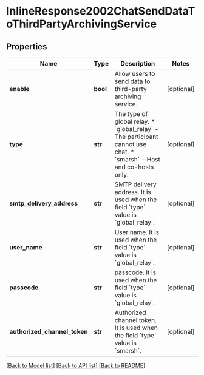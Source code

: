 # InlineResponse2002ChatSendDataToThirdPartyArchivingService

## Properties
Name | Type | Description | Notes
------------ | ------------- | ------------- | -------------
**enable** | **bool** | Allow users to send data to third-party archiving service. | [optional] 
**type** | **str** | The type of global relay.  * &#x60;global_relay&#x60; - The participant cannot use chat. * &#x60;smarsh&#x60; - Host and co-hosts only. | [optional] 
**smtp_delivery_address** | **str** | SMTP delivery address. It is used when the field &#x60;type&#x60; value is &#x60;global_relay&#x60;. | [optional] 
**user_name** | **str** | User name. It is used when the field &#x60;type&#x60; value is &#x60;global_relay&#x60;. | [optional] 
**passcode** | **str** | passcode. It is used when the field &#x60;type&#x60; value is &#x60;global_relay&#x60;. | [optional] 
**authorized_channel_token** | **str** | Authorized channel token. It is used when the field &#x60;type&#x60; value is &#x60;smarsh&#x60;. | [optional] 

[[Back to Model list]](../README.md#documentation-for-models) [[Back to API list]](../README.md#documentation-for-api-endpoints) [[Back to README]](../README.md)

